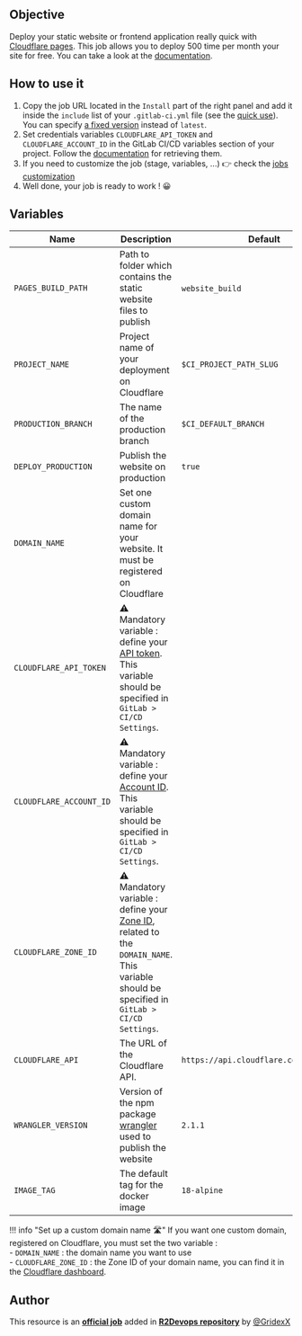 ## Objective

Deploy your static website or frontend application really quick with [Cloudflare pages](https://pages.cloudflare.com/).
This job allows you to deploy 500 time per month your site for free. You can take a look at the [documentation](https://developers.cloudflare.com/pages/get-started/). 

## How to use it

1. Copy the job URL located in the `Install` part of the right panel and add it inside the `include` list of your `.gitlab-ci.yml` file (see the [quick use](https://docs.r2devops.io/get-started/use-templates/#use-a-template)). You can specify [a fixed version](https://docs.r2devops.io/get-started/use-templates/#versioning) instead of `latest`.
1. Set credentials variables `CLOUDFLARE_API_TOKEN` and `CLOUDFLARE_ACCOUNT_ID` in
   the GitLab CI/CD variables section of your project. Follow the [documentation](https://developers.cloudflare.com/pages/how-to/use-direct-upload-with-continuous-integration/#generate-an-api-token) for retrieving them.
1. If you need to customize the job (stage, variables, ...) 👉 check the [jobs
   customization](https://docs.r2devops.io/get-started/use-templates/#job-templates-customization)
1. Well done, your job is ready to work ! 😀


## Variables

| Name | Description | Default |
| ---- | ----------- | ------- |
| `PAGES_BUILD_PATH` <img width=100/> | Path to folder which contains the static website files to publish <img width=175/>| `website_build` <img width=100/>|
| `PROJECT_NAME` | Project name of your deployment on Cloudflare | `$CI_PROJECT_PATH_SLUG` |
| `PRODUCTION_BRANCH` | The name of the production branch | `$CI_DEFAULT_BRANCH` |
| `DEPLOY_PRODUCTION` | Publish the website on production | `true` |
| `DOMAIN_NAME` | Set one custom domain name for your website. It must be registered on Cloudflare | ` ` |
| `CLOUDFLARE_API_TOKEN` | ⚠️ Mandatory variable : define your [API token](https://developers.cloudflare.com/pages/how-to/use-direct-upload-with-continuous-integration/#generate-an-api-token). This variable should be specified in `GitLab > CI/CD Settings`.  | ` ` |
| `CLOUDFLARE_ACCOUNT_ID` | ⚠️ Mandatory variable : define your [Account ID](https://developers.cloudflare.com/pages/how-to/use-direct-upload-with-continuous-integration/#get-project-account-id). This variable should be specified in `GitLab > CI/CD Settings`.  | ` ` |
| `CLOUDFLARE_ZONE_ID` | ⚠️ Mandatory variable : define your [Zone ID](https://developers.cloudflare.com/fundamentals/get-started/basic-tasks/find-account-and-zone-ids/), related to the `DOMAIN_NAME`. This variable should be specified in `GitLab > CI/CD Settings`.  | ` ` |
| `CLOUDFLARE_API` | The URL of the Cloudflare API. | `https://api.cloudflare.com/client/v4` |
| `WRANGLER_VERSION` | Version of the npm package [wrangler](https://npmjs.com/package/wrangler) used to publish the website | `2.1.1` |
| `IMAGE_TAG` | The default tag for the docker image | `18-alpine` |

   !!! info "Set up a custom domain name 🛣"
   If you want one custom domain, registered on Cloudflare, you must set the two variable :  
      - `DOMAIN_NAME` : the domain name you want to use  
      - `CLOUDFLARE_ZONE_ID` : the Zone ID of your domain name, you can find it in the [Cloudflare dashboard](https://developers.cloudflare.com/fundamentals/get-started/basic-tasks/find-account-and-zone-ids/).

## Author
This resource is an **[official job](https://docs.r2devops.io/get-started/faq/#use-a-template)** added in [**R2Devops repository**](https://gitlab.com/r2devops/hub) by [@GridexX](https://gitlab.com/GridexX)